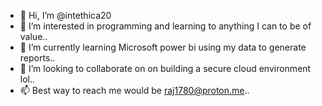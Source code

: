 - 👋 Hi, I’m @intethica20
- 👀 I’m interested in programming and learning to anything I can to be of value..
- 🌱 I’m currently learning Microsoft power bi using my data to generate reports..
- 💞️ I’m looking to collaborate on on building a secure cloud environment lol..
- 📫 Best way to reach me would be raj1780@proton.me..

<!---
intethica20/intethica20 is a ✨ special ✨ repository because its `README.md` (this file) appears on your GitHub profile.
You can click the Preview link to take a look at your changes.
--->
